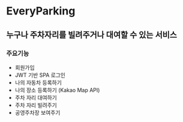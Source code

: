 # EveryParking

## 누구나 주차자리를 빌려주거나 대여할 수 있는 서비스

### 주요기능
 - 회원가입
 - JWT 기반 SPA 로그인
 - 나의 자동차 등록하기
 - 나의 장소 등록하기 (Kakao Map API)
 - 주차 자리 대여하기
 - 주차 자리 빌려주기
 - 공영주차장 보여주기

